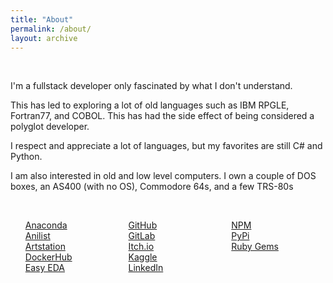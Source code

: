```yaml
---
title: "About"
permalink: /about/
layout: archive
---
```

<br>
<div class="grid__wrapper">

  <p>I'm a fullstack developer only fascinated by what I don't understand.</p>
  <p>This has led to exploring a lot of old languages such as IBM RPGLE, Fortran77, and COBOL. This has had the side effect of being considered a polyglot developer.</p>
  <p>I respect and appreciate a lot of languages, but my favorites are still C# and Python.</p>
  <p>I am also interested in old and low level computers. I own a couple of DOS boxes, an AS400 (with no OS), Commodore 64s, and a few TRS-80s</p>
  
  <br>
  
  <ul style="list-style-type:none; columns:3; -webkit-columns:3; -moz-columns:3;">
    <li><a href="https://anaconda.org/barrettotte">Anaconda</a></li>
    <li><a href="https://anilist.co/user/barrettotte/">Anilist</a></li>
    <li><a href="https://www.artstation.com/barrettotte">Artstation</a></li>
    <li><a href="https://hub.docker.com/u/barrettotte">DockerHub</a></li>
    <li><a href="https://easyeda.com/barrettotte">Easy EDA</a></li>
    <li><a href="https://github.com/barrettotte">GitHub</a></li>
    <li><a href="https://gitlab.com/barrettotte">GitLab</a></li>
    <li><a href="https://barrettotte.itch.io/">Itch.io</a></li>
    <li><a href="https://www.kaggle.com/barrettotte">Kaggle</a></li>
    <li><a href="https://www.linkedin.com/in/barrett-otte-564123b4/">LinkedIn</a></li>
    <li><a href="https://www.npmjs.com/~barrettotte">NPM</a></li>
    <li><a href="https://pypi.org/user/barrettotte/">PyPi</a></li>
    <li><a href="https://rubygems.org/profiles/barrettotte">Ruby Gems</a></li>
  </ul>
</div>